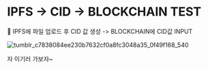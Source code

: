 # IPFS -> CID -> BLOCKCHAIN TEST 

🔁 IPFS에 파일 업로드 후 CID 값 생성 -> BLOCKCHAIN에 CID값 INPUT



![tumblr_c7838084ee230b7632cf0a8fc3048a35_0f49f168_540](https://github.com/BILabCode/Ipfs_Platforms/assets/37481441/99f90aa9-c400-4419-95f1-da6ae6dc0275)



자 이기러 가보자~
